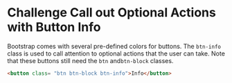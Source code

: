 # Challenge Call out Optional Actions with Button Info

Bootstrap comes with several pre-defined colors for buttons. The `btn-info` class is used to call attention to optional actions that the user can take. Note that these buttons still need the `btn` and`btn-block` classes.

```html
<button class= "btn btn-block btn-info">Info</button>
```

